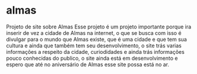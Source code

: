 # almas
Projeto de site sobre Almas
Esse projeto é um projeto importante porque ira inserir de vez a cidade de Almas na internet, o que se busca com isso é divulgar para o mundo que Almas existe, que é uma cidade e que tem sua cultura e ainda que também tem seu desenvolvimento, o site trás varias informações a respeito da cidade, curiodidades e ainda trás informações pouco conhecidas do publico, o site ainda está em desenvolvimento e espero que até no aniversário de Almas esse site possa está no ar.
